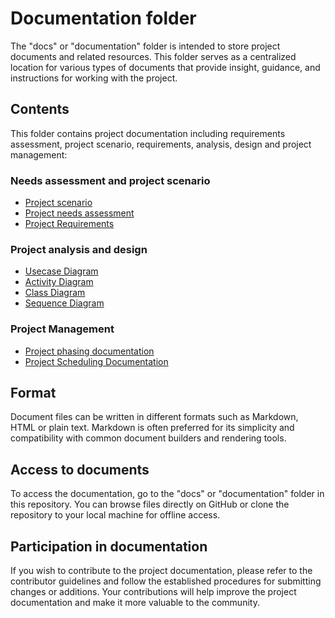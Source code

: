 # Documentation folder

The "docs" or "documentation" folder is intended to store project documents and related resources. This folder serves as a centralized location for various types of documents that provide insight, guidance, and instructions for working with the project.

## Contents

This folder contains project documentation including requirements assessment, project scenario, requirements, analysis, design and project management:

### Needs assessment and project scenario

- [Project scenario](SCENARIO.md)
- [Project needs assessment]()
- [Project Requirements](RERUIREMENTS.md)

### Project analysis and design

- [Usecase Diagram]()
- [Activity Diagram]()
- [Class Diagram]()
- [Sequence Diagram]()

### Project Management

- [Project phasing documentation]()
- [Project Scheduling Documentation]()

## Format

Document files can be written in different formats such as Markdown, HTML or plain text. Markdown is often preferred for its simplicity and compatibility with common document builders and rendering tools.

## Access to documents

To access the documentation, go to the "docs" or "documentation" folder in this repository. You can browse files directly on GitHub or clone the repository to your local machine for offline access.

## Participation in documentation

If you wish to contribute to the project documentation, please refer to the contributor guidelines and follow the established procedures for submitting changes or additions. Your contributions will help improve the project documentation and make it more valuable to the community.

